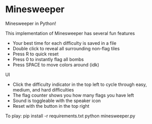 # Minesweeper
Minesweeper in Python!

This implementation of Minesweeper has several fun features
- Your best time for each difficulty is saved in a file
- Double click to reveal all surrounding non-flag tiles
- Press R to quick reset
- Press 0 to instantly flag all bombs
- Press SPACE to move colors around (idk)

UI 
- Click the difficulty indicator in the top left to cycle through easy, medium, and hard difficulties
- The flag counter shows you how many flags you have left
- Sound is toggleable with the speaker icon
- Reset with the button in the top right

To play:
pip install -r requirements.txt
python minesweeper.py
